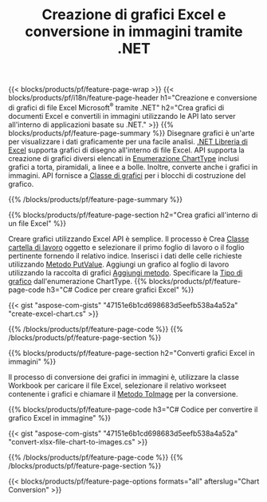 ﻿---
title: Creazione di grafici Excel e conversione in immagini tramite .NET
url: /it/net/chart/
description: C# codice sorgente per disegnare e convertire grafici o diagrammi in Microsoft Excel utilizzando .NET Libreria. 
---
{{< blocks/products/pf/feature-page-wrap >}}
{{< blocks/products/pf/i18n/feature-page-header h1="Creazione e conversione di grafici di file Excel Microsoft<sup>&reg;</sup> tramite .NET" h2="Crea grafici di documenti Excel e convertili in immagini utilizzando le API lato server all\'interno di applicazioni basate su .NET." >}}
{{% blocks/products/pf/feature-page-summary %}}
Disegnare grafici è un'arte per visualizzare i dati graficamente per una facile analisi. [.NET Libreria di Excel](/cells/net/) supporta grafici di disegno all'interno di file Excel. API supporta la creazione di grafici diversi elencati in [Enumerazione ChartType](https://apireference.aspose.com/cells/net/aspose.cells.charts/charttype) inclusi grafici a torta, piramidali, a linee e a bolle. Inoltre, converte anche i grafici in immagini. API fornisce a [Classe di grafici](https://apireference.aspose.com/cells/net/aspose.cells.charts) per i blocchi di costruzione del grafico.

{{% /blocks/products/pf/feature-page-summary %}}

{{% blocks/products/pf/feature-page-section h2="Crea grafici all\'interno di un file Excel" %}}

Creare grafici utilizzando Excel API è semplice. Il processo è Crea [Classe cartella di lavoro](https://apireference.aspose.com/cells/net/aspose.cells/workbook) oggetto e selezionare il primo foglio di lavoro o il foglio pertinente fornendo il relativo indice. Inserisci i dati delle celle richieste utilizzando [Metodo PutValue](https://apireference.aspose.com/cells/net/aspose.cells/cell/methods/putvalue/index). Aggiungi un grafico al foglio di lavoro utilizzando la raccolta di grafici [Aggiungi metodo](https://apireference.aspose.com/cells/net/aspose.cells.charts/chartcollection/methods/add). Specificare la [Tipo di grafico](https://apireference.aspose.com/cells/net/aspose.cells.charts/charttype) dall'enumerazione ChartType.
{{% blocks/products/pf/feature-page-code h3="C# Codice per creare grafici Excel" %}}

{{< gist "aspose-com-gists" "47151e6b1cd698683d5eefb538a4a52a" "create-excel-chart.cs" >}}

{{% /blocks/products/pf/feature-page-code %}}
{{% /blocks/products/pf/feature-page-section %}}


{{% blocks/products/pf/feature-page-section h2="Converti grafici Excel in immagini" %}}

Il processo di conversione dei grafici in immagini è, utilizzare la classe Workbook per caricare il file Excel, selezionare il relativo workseet contenente i grafici e chiamare il [Metodo ToImage](https://apireference.aspose.com/cells/net/aspose.cells.charts.chart/toimage/methods/7) per la conversione.

{{% blocks/products/pf/feature-page-code h3="C# Codice per convertire il grafico Excel in immagine" %}}

{{< gist "aspose-com-gists" "47151e6b1cd698683d5eefb538a4a52a" "convert-xlsx-file-chart-to-images.cs" >}}

{{% /blocks/products/pf/feature-page-code %}}
{{% /blocks/products/pf/feature-page-section %}}

{{< blocks/products/pf/feature-page-options formats="all" afterslug="Chart Conversion" >}}